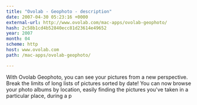 ```yaml
---
title: "Ovolab - Geophoto - description"
date: 2007-04-30 05:23:16 +0000
external-url: http://www.ovolab.com/mac-apps/ovolab-geophoto/
hash: 2c58b1cd4b52840ecc81d23614e49652
year: 2007
month: 04
scheme: http
host: www.ovolab.com
path: /mac-apps/ovolab-geophoto/

---
```


With Ovolab Geophoto, you can see your pictures from a new perspective. Break the limits of long lists of pictures sorted by date! You can now browse your photo albums by location, easily finding the pictures you've taken in a particular place, during a p
